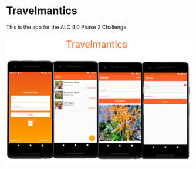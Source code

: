 # Travelmantics
This is the app for the ALC 4.0 Phase 2 Challenge.


![Travelmantics](images/travelmantics.png)
